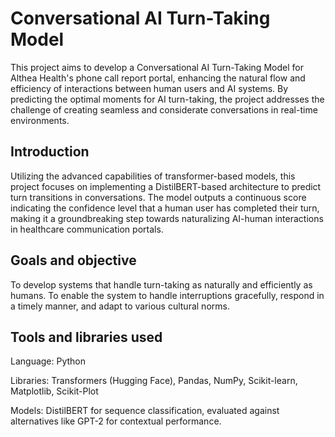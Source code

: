 # Conversational AI Turn-Taking Model
This project aims to develop a Conversational AI Turn-Taking Model for Althea Health's phone call report portal, enhancing the natural flow and efficiency of interactions between human users and AI systems. By predicting the optimal moments for AI turn-taking, the project addresses the challenge of creating seamless and considerate conversations in real-time environments.

## Introduction
Utilizing the advanced capabilities of transformer-based models, this project focuses on implementing a DistilBERT-based architecture to predict turn transitions in conversations. The model outputs a continuous score indicating the confidence level that a human user has completed their turn, making it a groundbreaking step towards naturalizing AI-human interactions in healthcare communication portals.

## Goals and objective
To develop systems that handle turn-taking as naturally and efficiently as humans.
To enable the system to handle interruptions gracefully, respond in a timely manner, and adapt to various cultural norms.

## Tools and libraries used
Language: Python

Libraries: Transformers (Hugging Face), Pandas, NumPy, Scikit-learn, Matplotlib, Scikit-Plot

Models: DistilBERT for sequence classification, evaluated against alternatives like GPT-2 for contextual performance.
